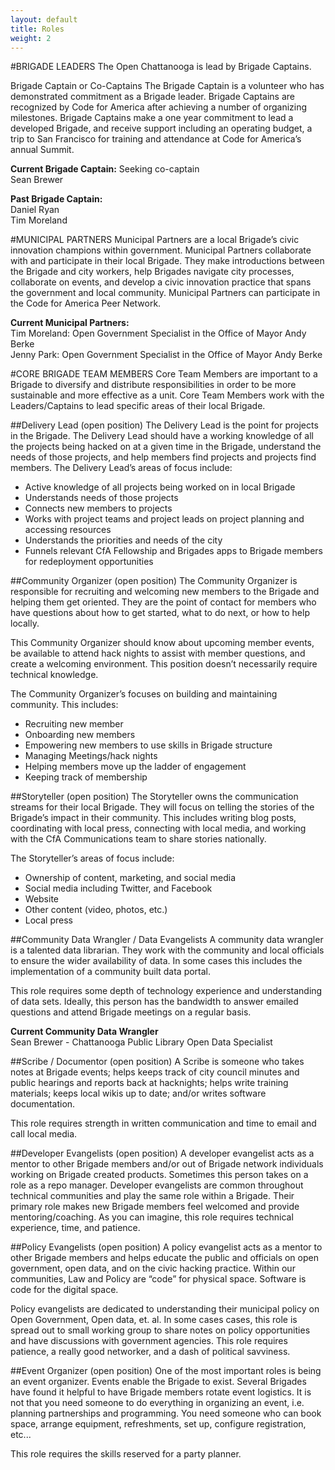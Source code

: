 ```yaml
---
layout: default
title: Roles
weight: 2
---
```


#BRIGADE LEADERS
The Open Chattanooga is lead by Brigade Captains.

Brigade Captain or Co-Captains
The Brigade Captain is a volunteer who has demonstrated commitment as a Brigade leader. Brigade Captains are recognized by Code for America after achieving a number of organizing milestones. Brigade Captains make a one year commitment to lead a developed Brigade, and receive support including an operating budget, a trip to San Francisco for training and attendance at Code for America’s annual Summit.

**Current Brigade Captain:** Seeking co-captain  
Sean Brewer

**Past Brigade Captain:**   
Daniel Ryan  
Tim Moreland

#MUNICIPAL PARTNERS
Municipal Partners are a local Brigade’s civic innovation champions within government. Municipal Partners collaborate with and participate in their local Brigade. They make introductions between the Brigade and city workers, help Brigades navigate city processes, collaborate on events, and develop a civic innovation practice that spans the government and local community. Municipal Partners can participate in the Code for America Peer Network.

**Current Municipal Partners:**  
Tim Moreland: Open Government Specialist in the Office of Mayor Andy Berke  
Jenny Park: Open Government Specialist in the Office of Mayor Andy Berke

#CORE BRIGADE TEAM MEMBERS
Core Team Members are important to a Brigade to diversify and distribute responsibilities in order to be more sustainable and more effective as a unit. Core Team Members work with the Leaders/Captains to lead specific areas of their local Brigade.

##Delivery Lead (open position)
The Delivery Lead is the point for projects in the Brigade. The Delivery Lead should have a working knowledge of all the projects being hacked on at a given time in the Brigade, understand the needs of those projects, and help members find projects and projects find members. The Delivery Lead’s areas of focus include:  

- Active knowledge of all projects being worked on in local Brigade
- Understands needs of those projects
- Connects new members to projects
- Works with project teams and project leads on project planning and accessing resources
- Understands the priorities and needs of the city
- Funnels relevant CfA Fellowship and Brigades apps to Brigade members for redeployment opportunities

##Community Organizer (open position)
The Community Organizer is responsible for recruiting and welcoming new members to the Brigade and helping them get oriented. They are the point of contact for members who have questions about how to get started, what to do next, or how to help locally. 

This Community Organizer should know about upcoming member events, be available to attend hack nights to assist with member questions, and create a welcoming environment. This position doesn’t necessarily require technical knowledge. 

The Community Organizer’s focuses on building and maintaining community. This includes:  
- Recruiting new member 
- Onboarding new members
- Empowering new members to use skills in Brigade structure
- Managing Meetings/hack nights
- Helping members move up the ladder of engagement
- Keeping track of membership

##Storyteller (open position)
The Storyteller owns the communication streams for their local Brigade. They will focus on telling the stories of the Brigade’s impact in their community. This includes writing blog posts, coordinating with local press, connecting with local media, and working with the CfA Communications team to share stories nationally. 

The Storyteller’s areas of focus include:  

- Ownership of content, marketing, and social media
- Social media including Twitter, and Facebook
- Website
- Other content (video, photos, etc.)
- Local press

##Community Data Wrangler / Data Evangelists
A community data wrangler is a talented data librarian. They work with the community and local officials to ensure the wider availability of data. In some cases this includes the implementation of a community built data portal.

This role requires some depth of technology experience and understanding of data sets. Ideally, this person has the bandwidth to answer emailed questions and attend Brigade meetings on a regular basis.

**Current Community Data Wrangler**  
Sean Brewer - Chattanooga Public Library Open Data Specialist

##Scribe / Documentor (open position)
A Scribe is someone who takes notes at Brigade events; helps keeps track of city council minutes and public hearings and reports back at hacknights; helps write training materials; keeps local wikis up to date; and/or writes software documentation. 

This role requires strength in written communication and time to email and call local media. 

##Developer Evangelists (open position)
A developer evangelist acts as a mentor to other Brigade members and/or out of Brigade network individuals working on Brigade created products. Sometimes this person takes on a role as a repo manager. Developer evangelists are common throughout technical communities and play the same role within a Brigade. Their primary role makes new Brigade members feel welcomed and provide mentoring/coaching. As you can imagine, this role requires technical experience, time, and patience.

##Policy Evangelists (open position)
A policy evangelist acts as a mentor to other Brigade members and helps educate the public and officials on open government, open data, and on the civic hacking practice. Within our communities, Law and Policy are “code” for physical space. Software is code for the digital space. 

Policy evangelists are dedicated to understanding their municipal policy on Open Government, Open data, et. al. In some cases cases, this role is spread out to small working group to share notes on policy opportunities and have discussions with government agencies. This role requires patience, a really good networker, and a dash of political savviness.

##Event Organizer (open position)
One of the most important roles is being an event organizer. Events enable the Brigade to exist. Several Brigades have found it helpful to have Brigade members rotate event logistics. It is not that you need someone to do everything in organizing an event, i.e. planning partnerships and programming. You need someone who can book space, arrange equipment, refreshments, set up, configure registration, etc... 

This role requires the skills reserved for a party planner.
